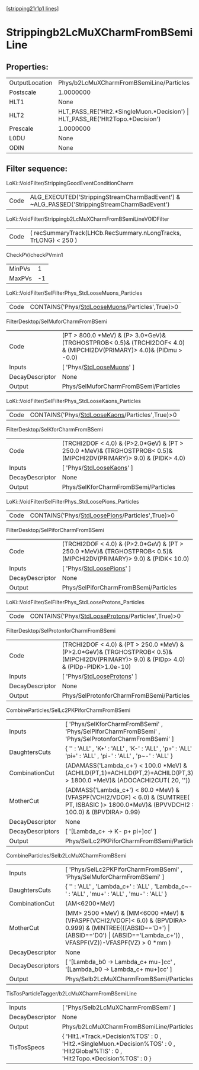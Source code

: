 [[stripping21r1p1 lines]](./stripping21r1p1-index)

# Strippingb2LcMuXCharmFromBSemiLine

## Properties:

|                |                                                                                   |
|----------------|-----------------------------------------------------------------------------------|
| OutputLocation | Phys/b2LcMuXCharmFromBSemiLine/Particles                                          |
| Postscale      | 1.0000000                                                                         |
| HLT1           | None                                                                              |
| HLT2           | HLT_PASS_RE('Hlt2.\*SingleMuon.\*Decision') \| HLT_PASS_RE('Hlt2Topo.\*Decision') |
| Prescale       | 1.0000000                                                                         |
| L0DU           | None                                                                              |
| ODIN           | None                                                                              |

## Filter sequence:

LoKi::VoidFilter/StrippingGoodEventConditionCharm

|      |                                                                                            |
|------|--------------------------------------------------------------------------------------------|
| Code | ALG_EXECUTED('StrippingStreamCharmBadEvent') & ~ALG_PASSED('StrippingStreamCharmBadEvent') |

LoKi::VoidFilter/Strippingb2LcMuXCharmFromBSemiLineVOIDFilter

|      |                                                                 |
|------|-----------------------------------------------------------------|
| Code | ( recSummaryTrack(LHCb.RecSummary.nLongTracks, TrLONG) \< 250 ) |

CheckPV/checkPVmin1

|        |     |
|--------|-----|
| MinPVs | 1   |
| MaxPVs | -1  |

LoKi::VoidFilter/SelFilterPhys_StdLooseMuons_Particles

|      |                                                                                                     |
|------|-----------------------------------------------------------------------------------------------------|
| Code | CONTAINS('Phys/[StdLooseMuons](./stripping21r1p1-commonparticles-stdloosemuons)/Particles',True)\>0 |

FilterDesktop/SelMuforCharmFromBSemi

|                 |                                                                                                                            |
|-----------------|----------------------------------------------------------------------------------------------------------------------------|
| Code            | (PT \> 800.0 \*MeV) & (P\> 3.0\*GeV)& (TRGHOSTPROB\< 0.5)& (TRCHI2DOF\< 4.0) & (MIPCHI2DV(PRIMARY)\> 4.0)& (PIDmu \> -0.0) |
| Inputs          | [ 'Phys/[StdLooseMuons](./stripping21r1p1-commonparticles-stdloosemuons)' ]                                              |
| DecayDescriptor | None                                                                                                                       |
| Output          | Phys/SelMuforCharmFromBSemi/Particles                                                                                      |

LoKi::VoidFilter/SelFilterPhys_StdLooseKaons_Particles

|      |                                                                                                     |
|------|-----------------------------------------------------------------------------------------------------|
| Code | CONTAINS('Phys/[StdLooseKaons](./stripping21r1p1-commonparticles-stdloosekaons)/Particles',True)\>0 |

FilterDesktop/SelKforCharmFromBSemi

|                 |                                                                                                                          |
|-----------------|--------------------------------------------------------------------------------------------------------------------------|
| Code            | (TRCHI2DOF \< 4.0) & (P\>2.0\*GeV) & (PT \> 250.0 \*MeV)& (TRGHOSTPROB\< 0.5)& (MIPCHI2DV(PRIMARY)\> 9.0) & (PIDK\> 4.0) |
| Inputs          | [ 'Phys/[StdLooseKaons](./stripping21r1p1-commonparticles-stdloosekaons)' ]                                            |
| DecayDescriptor | None                                                                                                                     |
| Output          | Phys/SelKforCharmFromBSemi/Particles                                                                                     |

LoKi::VoidFilter/SelFilterPhys_StdLoosePions_Particles

|      |                                                                                                     |
|------|-----------------------------------------------------------------------------------------------------|
| Code | CONTAINS('Phys/[StdLoosePions](./stripping21r1p1-commonparticles-stdloosepions)/Particles',True)\>0 |

FilterDesktop/SelPiforCharmFromBSemi

|                 |                                                                                                                           |
|-----------------|---------------------------------------------------------------------------------------------------------------------------|
| Code            | (TRCHI2DOF \< 4.0) & (P\>2.0\*GeV) & (PT \> 250.0 \*MeV)& (TRGHOSTPROB\< 0.5)& (MIPCHI2DV(PRIMARY)\> 9.0) & (PIDK\< 10.0) |
| Inputs          | [ 'Phys/[StdLoosePions](./stripping21r1p1-commonparticles-stdloosepions)' ]                                             |
| DecayDescriptor | None                                                                                                                      |
| Output          | Phys/SelPiforCharmFromBSemi/Particles                                                                                     |

LoKi::VoidFilter/SelFilterPhys_StdLooseProtons_Particles

|      |                                                                                                         |
|------|---------------------------------------------------------------------------------------------------------|
| Code | CONTAINS('Phys/[StdLooseProtons](./stripping21r1p1-commonparticles-stdlooseprotons)/Particles',True)\>0 |

FilterDesktop/SelProtonforCharmFromBSemi

|                 |                                                                                                                                                 |
|-----------------|-------------------------------------------------------------------------------------------------------------------------------------------------|
| Code            | (TRCHI2DOF \< 4.0) & (PT \> 250.0 \*MeV) & (P\>2.0\*GeV)& (TRGHOSTPROB\< 0.5)& (MIPCHI2DV(PRIMARY)\> 9.0) & (PIDp\> 4.0) & (PIDp-PIDK\>1.0e-10) |
| Inputs          | [ 'Phys/[StdLooseProtons](./stripping21r1p1-commonparticles-stdlooseprotons)' ]                                                               |
| DecayDescriptor | None                                                                                                                                            |
| Output          | Phys/SelProtonforCharmFromBSemi/Particles                                                                                                       |

CombineParticles/SelLc2PKPiforCharmFromBSemi

|                  |                                                                                                                                                     |
|------------------|-----------------------------------------------------------------------------------------------------------------------------------------------------|
| Inputs           | [ 'Phys/SelKforCharmFromBSemi' , 'Phys/SelPiforCharmFromBSemi' , 'Phys/SelProtonforCharmFromBSemi' ]                                              |
| DaughtersCuts    | { '' : 'ALL' , 'K+' : 'ALL' , 'K-' : 'ALL' , 'p+' : 'ALL' , 'pi+' : 'ALL' , 'pi-' : 'ALL' , 'p~-' : 'ALL' }                                         |
| CombinationCut   | (ADAMASS('Lambda_c+') \< 100.0 \*MeV) & (ACHILD(PT,1)+ACHILD(PT,2)+ACHILD(PT,3) \> 1800.0 \*MeV)& (ADOCACHI2CUT( 20, ''))                           |
| MotherCut        | (ADMASS('Lambda_c+') \< 80.0 \*MeV) & (VFASPF(VCHI2/VDOF) \< 6.0) & (SUMTREE( PT, ISBASIC )\> 1800.0\*MeV)& (BPVVDCHI2 \> 100.0) & (BPVDIRA\> 0.99) |
| DecayDescriptor  | None                                                                                                                                                |
| DecayDescriptors | [ '[Lambda_c+ -\> K- p+ pi+]cc' ]                                                                                                               |
| Output           | Phys/SelLc2PKPiforCharmFromBSemi/Particles                                                                                                          |

CombineParticles/Selb2LcMuXCharmFromBSemi

|                  |                                                                                                                                                                                                |
|------------------|------------------------------------------------------------------------------------------------------------------------------------------------------------------------------------------------|
| Inputs           | [ 'Phys/SelLc2PKPiforCharmFromBSemi' , 'Phys/SelMuforCharmFromBSemi' ]                                                                                                                       |
| DaughtersCuts    | { '' : 'ALL' , 'Lambda_c+' : 'ALL' , 'Lambda_c~-' : 'ALL' , 'mu+' : 'ALL' , 'mu-' : 'ALL' }                                                                                                    |
| CombinationCut   | (AM\<6200\*MeV)                                                                                                                                                                                |
| MotherCut        | (MM\> 2500 \*MeV) & (MM\<6000 \*MeV) & (VFASPF(VCHI2/VDOF)\< 6.0) & (BPVDIRA\> 0.999) & (MINTREE(((ABSID=='D+') \| (ABSID=='D0') \| (ABSID=='Lambda_c+')) , VFASPF(VZ))-VFASPF(VZ) \> 0 \*mm ) |
| DecayDescriptor  | None                                                                                                                                                                                           |
| DecayDescriptors | [ '[Lambda_b0 -\> Lambda_c+ mu-]cc' , '[Lambda_b0 -\> Lambda_c+ mu+]cc' ]                                                                                                                |
| Output           | Phys/Selb2LcMuXCharmFromBSemi/Particles                                                                                                                                                        |

TisTosParticleTagger/b2LcMuXCharmFromBSemiLine

|                 |                                                                                                                                       |
|-----------------|---------------------------------------------------------------------------------------------------------------------------------------|
| Inputs          | [ 'Phys/Selb2LcMuXCharmFromBSemi' ]                                                                                                 |
| DecayDescriptor | None                                                                                                                                  |
| Output          | Phys/b2LcMuXCharmFromBSemiLine/Particles                                                                                              |
| TisTosSpecs     | { 'Hlt1.\*Track.\*Decision%TOS' : 0 , 'Hlt2.\*SingleMuon.\*Decision%TOS' : 0 , 'Hlt2Global%TIS' : 0 , 'Hlt2Topo.\*Decision%TOS' : 0 } |
